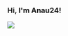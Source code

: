 ### Hi, I'm Anau24!

<img src="https://github-readme-stats.vercel.app/api?username=filStefan&show_icons=true&hide_border=true&theme=radical" />

